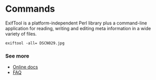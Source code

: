 # Commands

ExifTool is a platform-independent Perl library plus a command-line application for reading, writing and editing meta information in a wide variety of files. 

```
exiftool -all= DSCN029.jpg
```

### See more
- [Online docs](https://exiftool.org/)
- [FAQ](https://exiftool.org/faq.html)
